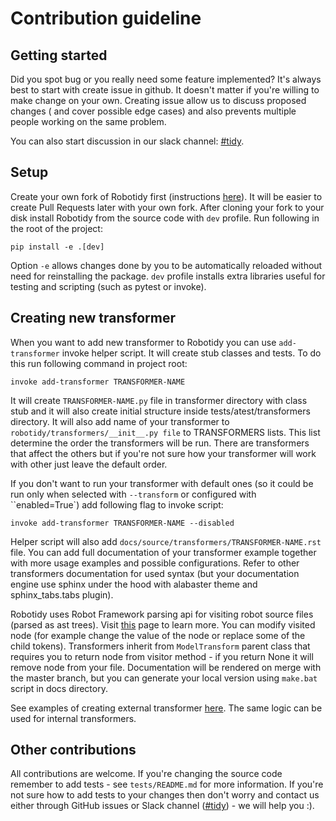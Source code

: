 Contribution guideline
======================

Getting started
----------------
Did you spot bug or you really need some feature implemented? It's always best to start with create issue in github.
It doesn't matter if you're willing to make change on your own. Creating issue allow us to discuss proposed changes (
and cover possible edge cases) and also prevents multiple people working on the same problem.

You can also start discussion in our slack channel: [#tidy](https://robotframework.slack.com/archives/C01FR5992N6).

Setup
------
Create your own fork of Robotidy first (instructions [here](https://docs.github.com/en/get-started/quickstart/fork-a-repo)). 
It will be easier to create Pull Requests later with your own fork. After cloning your fork to your disk install Robotidy
from the source code with `dev` profile. Run following in the root of the project:
```
pip install -e .[dev]
```
Option `-e` allows changes done by you to be automatically reloaded without need for reinstalling the package. `dev` profile 
installs extra libraries useful for testing and scripting (such as pytest or invoke).

Creating new transformer
------------------------
When you want to add new transformer to Robotidy you can use `add-transformer` invoke helper script. It will create stub
classes and tests. To do this run following command in project root:
```
invoke add-transformer TRANSFORMER-NAME
```
It will create `TRANSFORMER-NAME.py` file in transformer directory with class stub and it will also create initial structure 
inside tests/atest/transformers directory. It will also add name of your transformer to `robotidy/transformers/__init__.py file` to 
TRANSFORMERS lists. This list determine the order the transformers will be run. There are transformers that affect the others but if 
you're not sure how your transformer will work with other just leave the default order.

If you don't want to run your transformer with default ones (so it could be run only when selected with 
`--transform` or configured with ``enabled=True`) add following flag to invoke script:
```
invoke add-transformer TRANSFORMER-NAME --disabled
```

Helper script will also add `docs/source/transformers/TRANSFORMER-NAME.rst` file. You can add full documentation 
of your transformer example together with more usage examples and possible configurations. Refer to other transformers documentation 
for used syntax (but your documentation engine use sphinx under the hood with alabaster theme and sphinx_tabs.tabs plugin). 

Robotidy uses Robot Framework parsing api for visiting robot source files (parsed as ast trees). Visit [this](https://robot-framework.readthedocs.io/en/master/autodoc/robot.api.html#module-robot.api.parsing) 
page to learn more. You can modify visited node (for example change the value of the node or replace some of the child tokens). 
Transformers inherit from `ModelTransform` parent class that requires you to return node from visitor method - if you return None 
it will remove node from your file. Documentation will be rendered on merge with the master branch, but you can generate your local version 
using `make.bat` script in docs directory.

See examples of creating external transformer [here](https://robotidy.readthedocs.io/en/latest/external_transformers.html). The same logic 
can be used for internal transformers.

Other contributions
-------------------
All contributions are welcome. If you're changing the source code remember to add tests - see `tests/README.md` for more information. 
If you're not sure how to add tests to your changes then don't worry and contact us either through GitHub issues or Slack channel 
([#tidy](https://robotframework.slack.com/archives/C01FR5992N6)) - we will help you :). 
